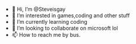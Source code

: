 - 👋 Hi, I’m @Steveisgay
- 👀 I’m interested in games,coding and other stuff
- 🌱 I’m currently learning coding
- 💞️ I’m looking to collaborate on microsoft lol
- 📫 How to reach me by bus.

<!---
Steveisgay/Steveisgay is a ✨ special ✨ repository because its `README.md` (this file) appears on your GitHub profile.
You can click the Preview link to take a look at your changes.
--->
